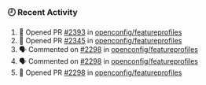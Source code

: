 ### 🕘 Recent Activity

<!--START_SECTION:activity-->
1. 💪 Opened PR [#2393](https://github.com/openconfig/featureprofiles/pull/2393) in [openconfig/featureprofiles](https://github.com/openconfig/featureprofiles)
2. 💪 Opened PR [#2345](https://github.com/openconfig/featureprofiles/pull/2345) in [openconfig/featureprofiles](https://github.com/openconfig/featureprofiles)
3. 🗣 Commented on [#2298](https://github.com/openconfig/featureprofiles/pull/2298#issuecomment-1783727657) in [openconfig/featureprofiles](https://github.com/openconfig/featureprofiles)
4. 🗣 Commented on [#2298](https://github.com/openconfig/featureprofiles/pull/2298#issuecomment-1781187691) in [openconfig/featureprofiles](https://github.com/openconfig/featureprofiles)
5. 💪 Opened PR [#2298](https://github.com/openconfig/featureprofiles/pull/2298) in [openconfig/featureprofiles](https://github.com/openconfig/featureprofiles)
<!--END_SECTION:activity-->
